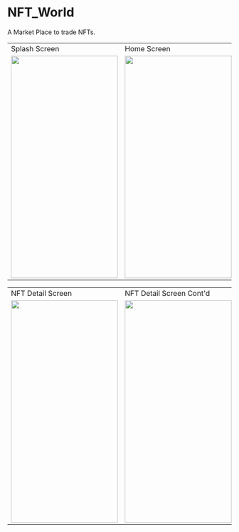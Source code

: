 # NFT_World
A Market Place to trade NFTs.

<table>
  <tr>
    <td>Splash Screen</td>
    <td>Home Screen</td>
    <td>Home Screen Cont'd</td>
  </tr>
  <tr>
    <td>
      <img src="https://user-images.githubusercontent.com/98726035/221183175-da7e74df-7bf6-43da-9712-a22949d5340e.png" width="240" height="500">
    </td>
    <td>
      <img src="https://user-images.githubusercontent.com/98726035/221183199-b905e117-0123-4084-b6f3-f419791a3283.png" width="240" height="500">
    </td>
    <td>
      <img src="https://user-images.githubusercontent.com/98726035/221183244-3452ed0c-9816-464b-94ea-92cc6d836be5.png" width="240" height="500">
    </td>
  </tr>
  </table>
  <table>
  <tr>
    <td>NFT Detail Screen</td>
    <td>NFT Detail Screen Cont'd</td>
    <td>Another NFT Detail Screen</td>
  </tr>
  <tr>
    <td>
      <img src="https://user-images.githubusercontent.com/98726035/221183265-af48192f-6bdb-4aca-bc0e-4b7626043b36.png" width="240" height="500">
    </td>
    <td>
      <img src="https://user-images.githubusercontent.com/98726035/221183284-03ebeace-cc3b-4bcc-a64c-28140cf734d2.png" width="240" height="500">
    </td>
    <td>
      <img src="https://user-images.githubusercontent.com/98726035/221183301-ee9c6e69-d07a-4a7a-aa34-8577c278b6f1.png" width="240" height="500">
    </td>
  </tr>
  </table>



